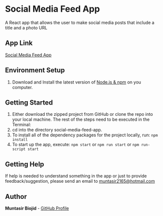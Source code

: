 # Social Media Feed App
A React app that allows the user to make social media posts that include a title and a photo URL

## App Link

[Social Media Feed App](https://muntasir2165.github.io/social-media-feed-app/)

## Environment Setup
1) Download and Install the latest version of [Node.js & npm](https://nodejs.org/en/download/) on you computer.

## Getting Started

1) Either download the zipped project from GitHub or clone the repo into your local machine.
The rest of the steps need to be executed in the Terminal:
2) cd into the directory social-media-feed-app.
3) To install all of the dependency packages for the project locally, run: `npm install`
4) To start up the app, execute: `npm start` or `npm run start` or `npm run-script start`

## Getting Help

If help is needed to understand something in the app or just to provide feedback/suggestion, please send an email to muntasir2165@hotmail.com

## Author

**Muntasir Biojid** - [GitHub Profile](https://github.com/muntasir2165)